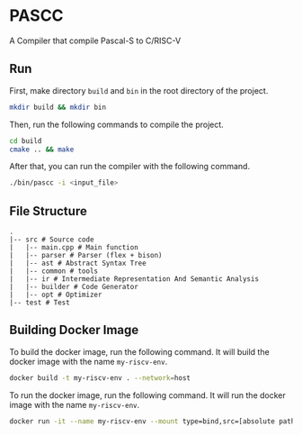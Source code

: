 # PASCC

A Compiler that compile Pascal-S to C/RISC-V

## Run

First, make directory `build` and `bin` in the root directory of the project.

```bash
mkdir build && mkdir bin
```

Then, run the following commands to compile the project.

```bash
cd build
cmake .. && make
```

After that, you can run the compiler with the following command.

```bash
./bin/pascc -i <input_file>
```

## File Structure

```
.
|-- src # Source code
|   |-- main.cpp # Main function
|   |-- parser # Parser (flex + bison)
|   |-- ast # Abstract Syntax Tree
|   |-- common # tools
|   |-- ir # Intermediate Representation And Semantic Analysis
|   |-- builder # Code Generator
|   |-- opt # Optimizer
|-- test # Test
```

## Building Docker Image

To build the docker image, run the following command.
It will build the docker image with the name `my-riscv-env`.
```bash
docker build -t my-riscv-env . --network=host
```

To run the docker image, run the following command.
It will run the docker image with the name `my-riscv-env`.
```bash
docker run -it --name my-riscv-env --mount type=bind,src=[absolute path of folder in host machine],dst=[absolute path in container] my-riscv-env /bin/bash
```